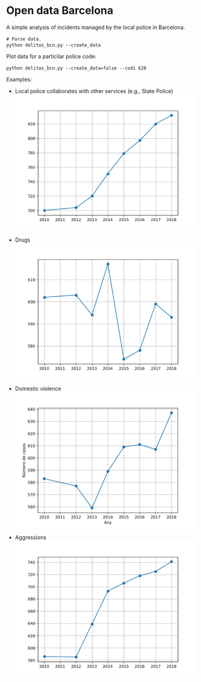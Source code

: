 # Open data Barcelona

A simple analysis of incidents managed by the local police in Barcelona.

    # Parse data.
    python delitos_bcn.py --create_data

Plot data for a particilar police code:

    python delitos_bcn.py --create_data=false --codi 620


Examples:

- Local police collaborates with other services (e.g., State Police)
![Code 305](codi_305.png)

- Drugs
![Code 620](codi_620.png)

- Domestic violence
![Code 660](codi_660.png)

- Aggressions
![Code 670](codi_670.png)
